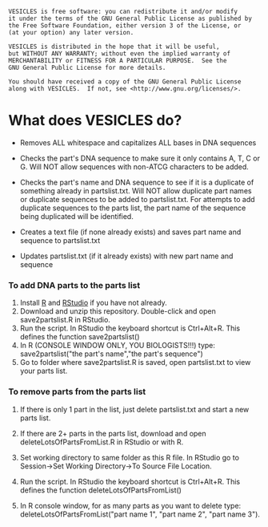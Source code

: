     VESICLES is free software: you can redistribute it and/or modify
    it under the terms of the GNU General Public License as published by
    the Free Software Foundation, either version 3 of the License, or
    (at your option) any later version.

    VESICLES is distributed in the hope that it will be useful,
    but WITHOUT ANY WARRANTY; without even the implied warranty of
    MERCHANTABILITY or FITNESS FOR A PARTICULAR PURPOSE.  See the
    GNU General Public License for more details.

    You should have received a copy of the GNU General Public License
    along with VESICLES.  If not, see <http://www.gnu.org/licenses/>.

# What does VESICLES do? #

* Removes ALL whitespace and capitalizes ALL bases in DNA sequences

* Checks the part's DNA sequence to make sure it only contains A, T, C or G. Will NOT allow sequences with non-ATCG characters to be added. 

* Checks the part's name and DNA sequence to see if it is a duplicate of something already in partslist.txt. Will NOT allow duplicate part names or duplicate sequences to be added to partslist.txt. For attempts to add duplicate sequences to the parts list, the part name of the sequence being duplicated will be identified. 

* Creates a text file (if none already exists) and saves part name and sequence to partslist.txt

* Updates partslist.txt (if it already exists) with new part name and sequence

### To add DNA parts to the parts list ###

1. Install <a href="https://cloud.r-project.org/" target="_blank">R</a> and <a href="https://www.rstudio.com/products/rstudio/download3/" target="_blank">RStudio</a> if you have not already. 
2. Download and unzip this repository. Double-click and open save2partslist.R in RStudio.  
3. Run the script. In RStudio the keyboard shortcut is Ctrl+Alt+R. This defines the function save2partslist()
4. In R (CONSOLE WINDOW ONLY, YOU BIOLOGISTS!!!) type: save2partslist("the part's name","the part's sequence")
5. Go to folder where save2partslist.R is saved, open partslist.txt to view your parts list. 

### To remove parts from the parts list ###

1. If there is only 1 part in the list, just delete partslist.txt and start a new parts list. 

2. If there are 2+ parts in the parts list, download and open deleteLotsOfPartsFromList.R in RStudio or with R.

  1. Set working directory to same folder as this R file. In RStudio go to Session->Set Working Directory->To Source File Location.

  2. Run the script. In RStudio the keyboard shortcut is Ctrl+Alt+R. This defines the function deleteLotsOfPartsFromList()

  3. In R console window, for as many parts as you want to delete type: deleteLotsOfPartsFromList("part name 1", "part name 2", "part name 3"). 

